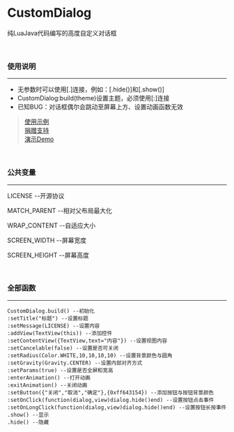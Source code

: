 # CustomDialog

纯LuaJava代码编写的高度自定义对话框

</br>

### 使用说明
-------
* 无参数时可以使用[.]连接，例如：[.hide()]和[.show()]
* CustomDialog:build(theme)设置主题，必须使用[:]连接
* 已知BUG：对话框偶尔会跳动至屏幕上方、设置动画函数无效
> [使用示例](/app/src/main/assets/main.lua)</br>
> [捐赠支持](https://donate.mxd1.cn/)</br>
> [演示Demo](https://github.com/smalldi/CustomDialog/release)

</br>

### 公共变量
-------
LICENSE  --开源协议

MATCH_PARENT  --相对父布局最大化

WRAP_CONTENT  --自适应大小

SCREEN_WIDTH  --屏幕宽度

SCREEN_HEIGHT  --屏幕高度

</br>

### 全部函数
-------
```
CustomDialog.build() --初始化
:setTitle("标题") --设置标题
:setMessage(LICENSE) --设置内容
:addView(TextView(this)) --添加控件
:setContentView({TextView,text="内容"}) --设置视图内容
:setCancelable(false) --设置是否可关闭
:setRadius(Color.WHITE,10,10,10,10) --设置背景颜色与圆角
:setGravity(Gravity.CENTER) --设置内部对齐方式
:setParams(true) --设置是否全屏和宽高
:enterAnimation() --打开动画
:exitAnimation() --关闭动画
:setButton({"关闭","取消","确定"},{0xff643154}) --添加按钮与按钮背景颜色
:setOnClick(function(dialog,view)dialog.hide()end) --设置按钮点击事件
:setOnLongClick(function(dialog,view)dialog.hide()end) --设置按钮长按事件
.show() --显示
.hide() --隐藏
```



